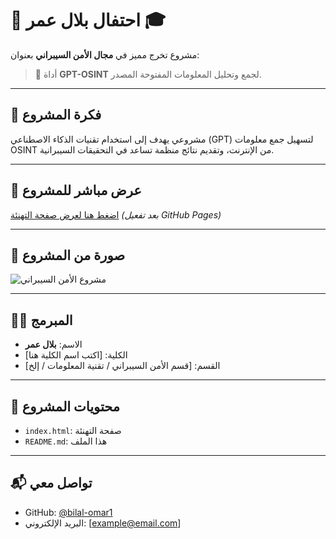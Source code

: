 # 🎉 احتفال بلال عمر 🎓

مشروع تخرج مميز في **مجال الأمن السيبراني** بعنوان:

> 🔐 أداة **GPT-OSINT** لجمع وتحليل المعلومات المفتوحة المصدر.

---

## 🧠 فكرة المشروع

مشروعي يهدف إلى استخدام تقنيات الذكاء الاصطناعي (GPT) لتسهيل جمع معلومات OSINT من الإنترنت، وتقديم نتائج منظمة تساعد في التحقيقات السيبرانية.

---

## 🔗 عرض مباشر للمشروع

[اضغط هنا لعرض صفحة التهنئة](https://bilal-omar1.github.io/احتفال-بلال-عمر/) *(بعد تفعيل GitHub Pages)*

---

## 📸 صورة من المشروع

![مشروع الأمن السيبراني](https://i.imgur.com/EUZcoVf.jpg)

---

## 🧑‍💻 المبرمج

- الاسم: **بلال عمر**
- الكلية: [اكتب اسم الكلية هنا]
- القسم: [قسم الأمن السيبراني / تقنية المعلومات / إلخ]

---

## 📂 محتويات المشروع

- `index.html`: صفحة التهنئة
- `README.md`: هذا الملف

---

## 📬 تواصل معي

- GitHub: [@bilal-omar1](https://github.com/bilal-omar1)
- البريد الإلكتروني: [example@email.com]
